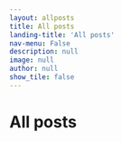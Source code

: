 ```yaml
---
layout: allposts
title: All posts
landing-title: 'All posts'
nav-menu: False
description: null
image: null
author: null
show_tile: false
---
```


<h1>All posts</h1>
